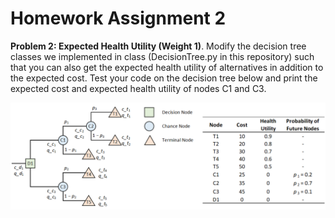 # Homework Assignment 2

**Problem 2: Expected Health Utility (Weight 1)**. 
Modify the decision tree classes we implemented in class 
(DecisionTree.py in this repository) such that 
you can also get the expected health utility of alternatives in addition to 
the expected cost. Test your code on the decision tree below and 
print the expected cost and expected health utility of nodes C1 and C3. 

![Alt text](DecisionTree.png?raw=true "Optional Title")